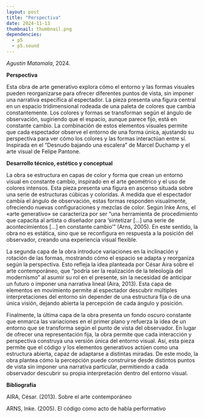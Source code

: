 ```yaml
---
layout: post
title: "Perspectiva"
date: 2024-11-13
thumbnail: thumbnail.png
dependencies:
  - p5
  - p5.sound
---
```


<div id="div-sketch">
  <script type="text/javascript" src="sketch.js"></script>
</div>

_Agustin Matamala_, 2024.

**Perspectiva**

Esta obra de arte generativo explora cómo el entorno y las formas visuales pueden reorganizarse para ofrecer diferentes puntos de vista, 
sin imponer una narrativa específica al espectador. La pieza presenta una figura central en un espacio tridimensional rodeada de una paleta de colores que cambia constantemente. 
Los colores y formas se transforman según el ángulo de observación, sugiriendo que el espacio, aunque parece fijo, está en constante cambio. 
La combinación de estos elementos visuales permite que cada espectador observe el entorno de una forma única, ajustando su perspectiva para ver cómo los colores y las formas interactúan entre sí. 
Inspirada en el “Desnudo bajando una escalera” de Marcel Duchamp y el arte visual de Felipe Pantone.


**Desarrollo técnico, estético y conceptual**

La obra se estructura en capas de color y forma que crean un entorno visual en constante cambio, inspirado en el arte geométrico y el uso de colores intensos. 
Esta pieza presenta una figura en ascenso situada sobre una serie de estructuras cúbicas y coloridas. A medida que el espectador cambia el ángulo de observación, 
estas formas responden visualmente, ofreciendo nuevas configuraciones y mezclas de color. Según Inke Arns, el «arte generativo» se caracteriza por ser 
“una herramienta de procedimiento que capacita al artista o diseñador para ‘sintetizar [...] una serie de acontecimientos [...] en constante cambio’” (Arns, 2005). 
En este sentido, la obra no es estática, sino que se reconfigura en respuesta a la posición del observador, creando una experiencia visual flexible.

La segunda capa de la obra introduce variaciones en la inclinación y rotación de las formas, mostrando cómo el espacio se adapta y reorganiza según la perspectiva. 
Esto refleja la idea planteada por César Aira sobre el arte contemporáneo, que “podría ser la realización de la teleología del modernismo” al asumir su rol en el presente, 
sin la necesidad de anticipar un futuro o imponer una narrativa lineal (Aira, 2013). Esta capa de elementos en movimiento permite al espectador descubrir múltiples 
interpretaciones del entorno sin depender de una estructura fija o de una única visión, dejando abierta la percepción de cada ángulo y posición.

Finalmente, la última capa de la obra presenta un fondo oscuro constante que enmarca las variaciones en el primer plano y refuerza la idea de un entorno que se transforma según el punto de vista del observador. 
En lugar de ofrecer una representación fija, la obra permite que cada interacción y perspectiva construya una versión única del entorno visual. 
Así, esta pieza permite que el código y los elementos generativos actúen como una estructura abierta, capaz de adaptarse a distintas miradas.
De este modo, la obra plantea cómo la percepción puede construirse desde distintos puntos de vista sin imponer una narrativa particular, permitiendo a cada observador descubrir su propia interpretación dentro del entorno visual.



**Bibliografía**

AIRA, César. (2013). Sobre el arte contemporáneo

ARNS, Inke. (2005). El código como acto de habla performativo
